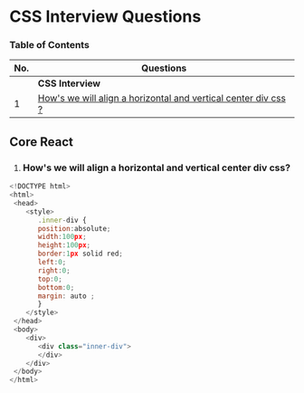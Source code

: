 # CSS Interview Questions

### Table of Contents

| No. | Questions |
| --- | --------- |
|   | **CSS Interview** |
|1  | [How's we will align a horizontal and vertical center div css ?](#horizontal-and-vertical-center-div) |


## Core React

1. ### How's we will align a horizontal and vertical center div css?

  ```javascript
<!DOCTYPE html>
<html>
   <head>
      <style>
         .inner-div {
         position:absolute;
         width:100px;
         height:100px;
         border:1px solid red;
         left:0;
         right:0;
         top:0;
         bottom:0;
         margin: auto ;
         }
      </style>
   </head>
   <body>
      <div>
         <div class="inner-div">
         </div>
      </div>
   </body>
</html>
  ```
